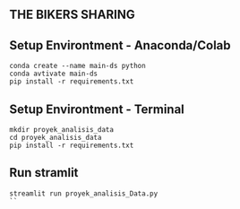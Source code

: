 ## THE BIKERS SHARING
## Setup Environtment - Anaconda/Colab
```
conda create --name main-ds python
conda avtivate main-ds
pip install -r requirements.txt
```
## Setup Environtment - Terminal
```
mkdir proyek_analisis_data
cd proyek_analisis_data
pip install -r requirements.txt
```
## Run stramlit
```
streamlit run proyek_analisis_Data.py
``
